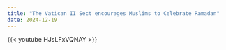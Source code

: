 ```yaml
---
title: "The Vatican II Sect encourages Muslims to Celebrate Ramadan"
date: 2024-12-19
---
```


{{< youtube HJsLFxVQNAY >}}
